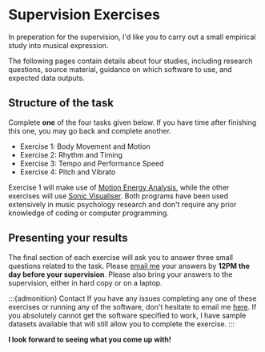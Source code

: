 # Supervision Exercises

In preperation for the supervision, I'd like you to carry out a small empirical study into musical expression. 

The following pages contain details about four studies, including research questions, source material, guidance on which software to use, and expected data outputs.

## Structure of the task

Complete **one** of the four tasks given below. If you have time after finishing this one, you may go back and complete another.

- Exercise 1: Body Movement and Motion
- Exercise 2: Rhythm and Timing
- Exercise 3: Tempo and Performance Speed
- Exercise 4: Pitch and Vibrato

Exercise 1 will make use of [Motion Energy Analysis](https://psync.ch/mea-motion-energy-analysis/), while the other exercises will use [Sonic Visualiser](https://www.sonicvisualiser.org/). Both programs have been used extensively in music psychology research and don't require any prior knowledge of coding or computer programming.

## Presenting your results

The final section of each exercise will ask you to answer three small questions related to the task. Please [email me](mailto:hwc31@cam.ac.uk) your answers by **12PM the day before your supervision**. Please also bring your answers to the supervision, either in hard copy or on a laptop.

:::{admonition} Contact
If you have any issues completing any one of these exercises or running any of the software, don't hesitate to email me [here](mailto:hwc31@cam.ac.uk). If you absolutely cannot get the software specified to work, I have sample datasets available that will still allow you to complete the exercise.
:::

**I look forward to seeing what you come up with!**